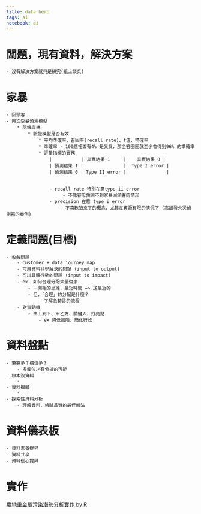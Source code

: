```yaml
---
title: data hero
tags: ai
notebook: ai
---
```


# 闆題，現有資料，解決方案
    - 沒有解決方案就只是研究(紙上談兵)
# 家暴
    - 回頭客
    - 再次受暴預測模型
        * 隨機森林
            * 驗證模型是否有效
                * 平均準確率、召回率(recall rate)、f值、精確率
                * 準確率 - 100題裡面有4% 是叉叉，那全答圈圈就至少會得到96% 的準確率
                * 評量指標的實務
                    |           | 真實結果 1     |    真實結果 0 |
                    | 預測結果 1 |               |  Type I error |
                    | 預測結果 0 | Type II error |               |


                    - recall rate 特別在意type ii error
                         - 不能容忍預測不到家暴回頭客的情形
                    - precision 在意 type i error
                        - 不喜歡狼來了的概念，尤其在資源有限的情況下 (高雄發火災偵測器的案例)
# 定義問題(目標)
    - 收斂問題
        - Customer + data journey map
        - 可用資料科學解決的問題 (input to output)
        - 可以具體行動的問題 (input to impact)
        - ex. 如何合理分配大量傷患
            - 一開始的思維，最短時間 => 送最近的
            - 但，「合理」的分配是什麼？
                - 了解急轉診的流程
        - 對齊動機
            - 由上到下、甲乙方、關鍵人，找亮點
                - ex 降低風險、簡化行政
# 資料盤點
    - 筆數多？欄位多？
        - 多欄位才有分析的可能
    - 根本沒資料
        - 
    - 資料很髒
        - 
    - 探索性資料分析
        - 理解資料，檢驗品質的最佳解法
# 資料儀表板
    - 資料素養提昇
    - 資料共享
    - 資料信心提昇
# 實作
[農地重金屬污染潛勢分析實作 by R](https://dspim.github.io/farmland-pollution-in-practice/analysis.html)

